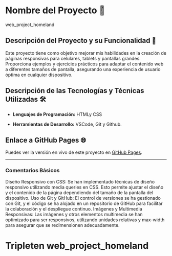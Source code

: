 # Nombre del Proyecto 📛

web_project_homeland

## Descripción del Proyecto y su Funcionalidad 📖

Este proyecto tiene como objetivo mejorar mis habilidades en la creación de páginas responsivas para celulares, tablets y pantallas grandes. Proporciona ejemplos y ejercicios prácticos para adaptar el contenido web a diferentes tamaños de pantalla, asegurando una experiencia de usuario óptima en cualquier dispositivo.

## Descripción de las Tecnologías y Técnicas Utilizadas 🛠️

- **Lenguajes de Programación:** HTMLy CSS

- **Herramientas de Desarrollo:** VSCode, Git y Github.

## Enlace a GitHub Pages 🌐

Puedes ver la versión en vivo de este proyecto en [GitHub Pages](https://zinderellasnuff.github.io/web_project_homeland/).

---

### Comentarios Básicos

Diseño Responsivo con CSS: Se han implementado técnicas de diseño responsivo utilizando media queries en CSS. Esto permite ajustar el diseño y el contenido de la página dependiendo del tamaño de la pantalla del dispositivo.
Uso de Git y GitHub: El control de versiones se ha gestionado con Git, y el código se ha alojado en un repositorio de GitHub para facilitar la colaboración y el despliegue continuo.
Imágenes y Multimedia Responsivas: Las imágenes y otros elementos multimedia se han optimizado para ser responsivos, utilizando unidades relativas y max-width para asegurar que se redimensionen adecuadamente.

# Tripleten web_project_homeland
